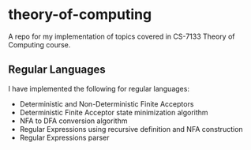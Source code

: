 # theory-of-computing
A repo for my implementation of topics covered in CS-7133 Theory of Computing course.

## Regular Languages
I have implemented the following for regular languages:
- Deterministic and Non-Deterministic Finite Acceptors
- Deterministic Finite Acceptor state minimization algorithm
- NFA to DFA conversion algorithm
- Regular Expressions using recursive definition and NFA construction
- Regular Expressions parser
